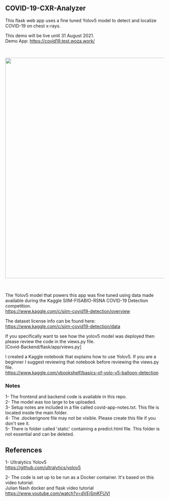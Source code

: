 ## COVID-19-CXR-Analyzer
This flask web app uses a fine tuned Yolov5 model to detect and localize COVID-19 on chest x-rays.

This demo will be live until 31 August 2021.<br>
Demo App: https://covid19.test.woza.work/

<br>

<img src="http://covid19.test.woza.work/assets/covid-19-cxr-analyzer.png" width="700"></img>

<br>

The Yolov5 model that powers this app was fine tuned using data made available during the Kaggle SIIM-FISABIO-RSNA COVID-19 Detection competition. <br>
https://www.kaggle.com/c/siim-covid19-detection/overview

The dataset license info can be found here:<br>
https://www.kaggle.com/c/siim-covid19-detection/data


If you specifically want to see how the yolov5 model was deployed then please review the code in the views.py file.<br>
[Covid-Backend/flask/app/views.py]

I created a Kaggle notebook that explains how to use Yolov5. If you are a beginner I suggest reviewing that notebook before reviewing the views.py file.<br>
https://www.kaggle.com/vbookshelf/basics-of-yolo-v5-balloon-detection



### Notes

1- The frontend and backend code is available in this repo.<br>
2- The model was too large to be uploaded.<br>
3- Setup notes are included in a file called covid-app-notes.txt. This file is located inside the main folder.<br>
4- The .dockerignore file may not be visible. Please create this file if you don't see it.<br>
5- There is folder called 'static' containing a predict.html file. This folder is not essential and can be deleted.<br>

## References

1- Ultralytics Yolov5<br>
https://github.com/ultralytics/yolov5

2- The code is set up to be run as a Docker container. It's based on this video tutorial:<br>
Julian Nash docker and flask video tutorial<br>
https://www.youtube.com/watch?v=dVEjSmKFUVI

